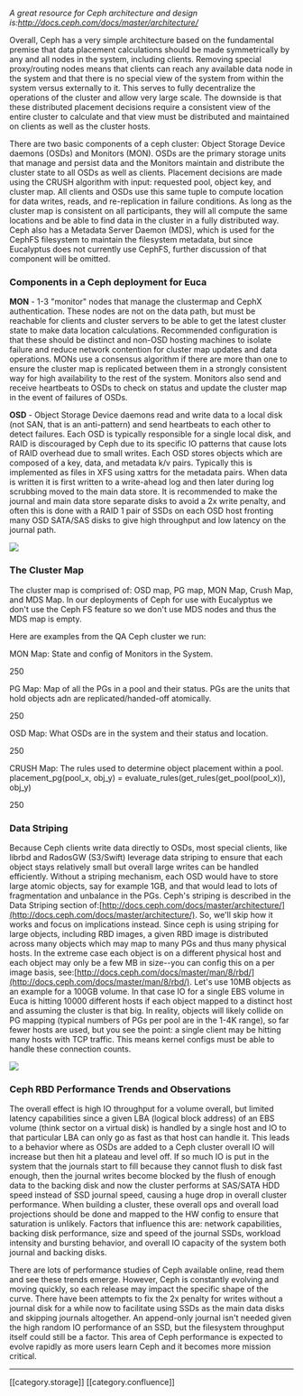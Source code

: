  _A great resource for Ceph architecture and design is:http://docs.ceph.com/docs/master/architecture/_ 

Overall, Ceph has a very simple architecture based on the fundamental premise that data placement calculations should be made symmetrically by any and all nodes in the system, including clients. Removing special proxy/routing nodes means that clients can reach any available data node in the system and that there is no special view of the system from within the system versus externally to it. This serves to fully decentralize the operations of the cluster and allow very large scale. The downside is that these distributed placement decisions require a consistent view of the entire cluster to calculate and that view must be distributed and maintained on clients as well as the cluster hosts.

There are two basic components of a ceph cluster: Object Storage Device daemons (OSDs) and Monitors (MON). OSDs are the primary storage units that manage and persist data and the Monitors maintain and distribute the cluster state to all OSDs as well as clients. Placement decisions are made using the CRUSH algorithm with input: requested pool, object key, and cluster map. All clients and OSDs use this same tuple to compute location for data writes, reads, and re-replication in failure conditions. As long as the cluster map is consistent on all participants, they will all compute the same locations and be able to find data in the cluster in a fully distributed way. Ceph also has a Metadata Server Daemon (MDS), which is used for the CephFS filesystem to maintain the filesystem metadata, but since Eucalyptus does not currently use CephFS, further discussion of that component will be omitted.


### Components in a Ceph deployment for Euca
 **MON**  - 1-3 "monitor" nodes that manage the clustermap and CephX authentication. These nodes are not on the data path, but must be reachable for clients and cluster servers to be able to get the latest cluster state to make data location calculations. Recommended configuration is that these should be distinct and non-OSD hosting machines to isolate failure and reduce network contention for cluster map updates and data operations. MONs use a consensus algorithm if there are more than one to ensure the cluster map is replicated between them in a strongly consistent way for high availability to the rest of the system. Monitors also send and receive heartbeats to OSDs to check on status and update the cluster map in the event of failures of OSDs.

 **OSD**  - Object Storage Device daemons read and write data to a local disk (not SAN, that is an anti-pattern) and send heartbeats to each other to detect failures. Each OSD is typically responsible for a single local disk, and RAID is discouraged by Ceph due to its specific IO patterns that cause lots of RAID overhead due to small writes. Each OSD stores objects which are composed of a key, data, and metadata k/v pairs. Typically this is implemented as files in XFS using xattrs for the metadata pairs. When data is written it is first written to a write-ahead log and then later during log scrubbing moved to the main data store. It is recommended to make the journal and main data store separate disks to avoid a 2x write penalty, and often this is done with a RAID 1 pair of SSDs on each OSD host fronting many OSD SATA/SAS disks to give high throughput and low latency on the journal path.

![](images/storage/)


### The Cluster Map
The cluster map is comprised of: OSD map, PG map, MON Map, Crush Map, and MDS Map. In our deployments of Ceph for use with Eucalyptus we don't use the Ceph FS feature so we don't use MDS nodes and thus the MDS map is empty.

Here are examples from the QA Ceph cluster we run:

MON Map: State and config of Monitors in the System.

250

PG Map: Map of all the PGs in a pool and their status. PGs are the units that hold objects adn are replicated/handed-off atomically.

250

OSD Map: What OSDs are in the system and their status and location.

250

CRUSH Map: The rules used to determine object placement within a pool. placement_pg(pool_x, obj_y) = evaluate_rules(get_rules(get_pool(pool_x)), obj_y)

250


### Data Striping
Because Ceph clients write data directly to OSDs, most special clients, like librbd and RadosGW (S3/Swift) leverage data striping to ensure that each object stays relatively small but overall large writes can be handled efficiently. Without a striping mechanism, each OSD would have to store large atomic objects, say for example 1GB, and that would lead to lots of fragmentation and unbalance in the PGs. Ceph's striping is described in the Data Striping section of:[http://docs.ceph.com/docs/master/architecture/](http://docs.ceph.com/docs/master/architecture/). So, we'll skip how it works and focus on implications instead. Since ceph is using striping for large objects, including RBD images, a given RBD image is distributed across many objects which may map to many PGs and thus many physical hosts. In the extreme case each object is on a different physical host and each object may only be a few MB in size--you can config this on a per image basis, see:[http://docs.ceph.com/docs/master/man/8/rbd/](http://docs.ceph.com/docs/master/man/8/rbd/). Let's use 10MB objects as an example for a 100GB volume. In that case IO for a single EBS volume in Euca is hitting 10000 different hosts if each object mapped to a distinct host and assuming the cluster is that big. In reality, objects will likely collide on PG mapping (typical numbers of PGs per pool are in the 1-4K range), so far fewer hosts are used, but you see the point: a single client may be hitting many hosts with TCP traffic. This means kernel configs must be able to handle these connection counts.

![](images/storage/)


### Ceph RBD Performance Trends and Observations
The overall effect is high IO throughput for a volume overall, but limited latency capabilities since a given LBA (logical block address) of an EBS volume (think sector on a virtual disk) is handled by a single host and IO to that particular LBA can only go as fast as that host can handle it. This leads to a behavior where as OSDs are added to a Ceph cluster overall IO will increase but then hit a plateau and level off. If so much IO is put in the system that the journals start to fill because they cannot flush to disk fast enough, then the journal writes become blocked by the flush of enough data to the backing disk and now the cluster performs at SAS/SATA HDD speed instead of SSD journal speed, causing a huge drop in overall cluster performance. When building a cluster, these overall ops and overall load projections should be done and mapped to the HW config to ensure that saturation is unlikely. Factors that influence this are: network capabilities, backing disk performance, size and speed of the journal SSDs, workload intensity and bursting behavior, and overall IO capacity of the system both journal and backing disks.

There are lots of performance studies of Ceph available online, read them and see these trends emerge. However, Ceph is constantly evolving and moving quickly, so each release may impact the specific shape of the curve. There have been attempts to fix the 2x penalty for writes without a journal disk for a while now to facilitate using SSDs as the main data disks and skipping journals altogether. An append-only journal isn't needed given the high random IO performance of an SSD, but the filesystem throughput itself could still be a factor. This area of Ceph performance is expected to evolve rapidly as more users learn Ceph and it becomes more mission critical.







*****

[[category.storage]] 
[[category.confluence]] 

